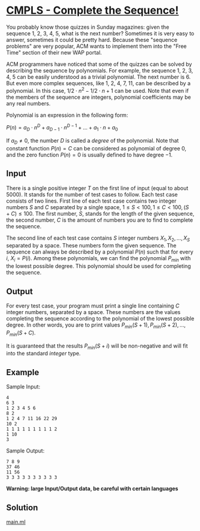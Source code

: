 # [CMPLS - Complete the Sequence!](https://www.spoj.com/problems/CMPLS/)

You probably know those quizzes in Sunday magazines: given the sequence 1, 2, 3, 4, 5, what is the next number?  Sometimes it is very easy to answer, sometimes it could be pretty hard.  Because these "sequence problems" are very popular, ACM wants to implement them into the "Free Time" section of their new WAP portal.

ACM programmers have noticed that some of the quizzes can be solved by describing the sequence by polynomials.  For example, the sequence 1, 2, 3, 4, 5 can be easily understood as a trivial polynomial.  The next number is 6.  But even more complex sequences, like 1, 2, 4, 7, 11, can be described by a polynomial.  In this case, $1/2 \cdot n^2 - 1/2 \cdot n + 1$ can be used.  Note that even if the members of the sequence are integers, polynomial coefficients may be any real numbers.

Polynomial is an expression in the following form:

$P(n) = a_D \cdot n^D + a_{D-1} \cdot n^{D-1} + \ldots + a_1 \cdot n + a_0$

If $a_D \neq 0$, the number $D$ is called a *degree* of the polynomial.  Note that constant function $P(n) = C$ can be considered as polynomial of degree $0$, and the zero function $P(n) = 0$ is usually defined to have degree $-1$.

## Input

There is a single positive integer $T$ on the first line of input (equal to about 5000).  It stands for the number of test cases to follow.  Each test case consists of two lines. First line of each test case contains two integer numbers $S$ and $C$ separated by a single space, $1 \le S < 100, 1 \le C < 100, (S + C) \le 100$.  The first number, $S$, stands for the length of the given sequence, the second number, $C$ is the amount of numbers you are to find to complete the sequence.

The second line of each test case contains $S$ integer numbers $X_1, X_2, \ldots, X_S$ separated by a space.  These numbers form the given sequence.  The sequence can always be described by a polynomial $P(n)$ such that for every $i$, $X_i = P(i)$.  Among these polynomials, we can find the polynomial $P_{min}$ with the lowest possible degree.  This polynomial should be used for completing the sequence.

## Output

For every test case, your program must print a single line containing $C$ integer numbers, separated by a space.  These numbers are the values completing the sequence according to the polynomial of the lowest possible degree.  In other words, you are to print values $P_{min}(S+1), P_{min}(S+2), \ldots, P_{min}(S+C)$.

It is guaranteed that the results $P_{min}(S+i)$ will be non-negative and will fit into the standard *integer* type.

## Example

Sample Input:

```
4
6 3
1 2 3 4 5 6
8 2
1 2 4 7 11 16 22 29
10 2
1 1 1 1 1 1 1 1 1 2
1 10
3
```

Sample Output:

```
7 8 9
37 46
11 56
3 3 3 3 3 3 3 3 3 3
```

**Warning: large Input/Output data, be careful with certain languages**

## Solution

[main.ml](main.ml)
